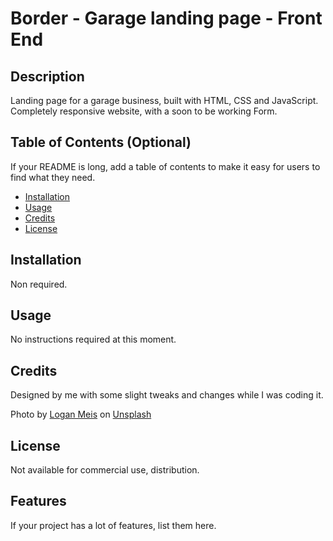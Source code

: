 # Border - Garage landing page - Front End

## Description

Landing page for a garage business, built with HTML, CSS and JavaScript.
Completely responsive website, with a soon to be working Form.

## Table of Contents (Optional)

If your README is long, add a table of contents to make it easy for users to find what they need.

- [Installation](#installation)
- [Usage](#usage)
- [Credits](#credits)
- [License](#license)

## Installation

Non required.

## Usage

No instructions required at this moment.

## Credits

Designed by me with some slight tweaks and changes while I was coding it.

Photo by [Logan Meis](https://unsplash.com/@loganmeis) on [Unsplash](https://unsplash.com/photos/7qLT-Msda1k)

## License

Not available for commercial use, distribution.


## Features

If your project has a lot of features, list them here.

